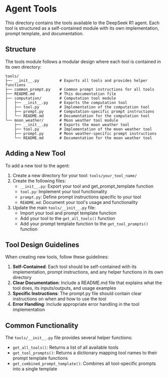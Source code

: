 # Agent Tools

This directory contains the tools available to the DeepSeek R1 agent. Each tool is structured as a self-contained module with its own implementation, prompt template, and documentation.

## Structure

The tools module follows a modular design where each tool is contained in its own directory:

```
tools/
├── __init__.py         # Exports all tools and provides helper functions
├── common_prompt.py    # Common prompt instructions for all tools
├── README.md           # This documentation file
├── computation/        # Computation tool module
│   ├── __init__.py     # Exports the computation tool
│   ├── tool.py         # Implementation of the computation tool
│   ├── prompt.py       # Computation-specific prompt instructions
│   └── README.md       # Documentation for the computation tool
└── moon_weather/       # Moon weather tool module
    ├── __init__.py     # Exports the moon weather tool
    ├── tool.py         # Implementation of the moon weather tool
    ├── prompt.py       # Moon weather-specific prompt instructions
    └── README.md       # Documentation for the moon weather tool
```

## Adding a New Tool

To add a new tool to the agent:

1. Create a new directory for your tool: `tools/your_tool_name/`
2. Create the following files:
   - `__init__.py`: Export your tool and get_prompt_template function
   - `tool.py`: Implement your tool functionality
   - `prompt.py`: Define prompt instructions specific to your tool
   - `README.md`: Document your tool's usage and functionality
3. Update the main `tools/__init__.py` file:
   - Import your tool and prompt template function
   - Add your tool to the `get_all_tools()` function
   - Add your prompt template function to the `get_tool_prompts()` function

## Tool Design Guidelines

When creating new tools, follow these guidelines:

1. **Self-Contained**: Each tool should be self-contained with its implementation, prompt instructions, and any helper functions in its own directory
2. **Clear Documentation**: Include a README.md file that explains what the tool does, its inputs/outputs, and usage examples
3. **Specific Instructions**: The prompt.py file should contain clear instructions on when and how to use the tool
4. **Error Handling**: Include appropriate error handling in the tool implementation

## Common Functionality

The `tools/__init__.py` file provides several helper functions:

- `get_all_tools()`: Returns a list of all available tools
- `get_tool_prompts()`: Returns a dictionary mapping tool names to their prompt template functions
- `get_combined_prompt_template()`: Combines all tool-specific prompts into a single template
